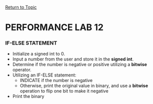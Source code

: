 <a href="https://github.com/CyberTrainingUSAF/05-C-Programming/blob/master/07_Control_flow/02_conditional-statements.md" rel="Return to Topic"> Return to Topic </a>

# PERFORMANCE LAB 12

### IF-ELSE STATEMENT

* Initialize a signed int to 0.
* Input a number from the user and store it in the **signed int**.
* Determine if the number is negative or positive utilizing a **bitwise** operator.
* Utilizing an IF-ELSE statement:
    * INDICATE if the number is negative
    * Otherwise, print the original value in binary, and use a **bitwise** operation to flip one bit to make it negative
* Print the binary

